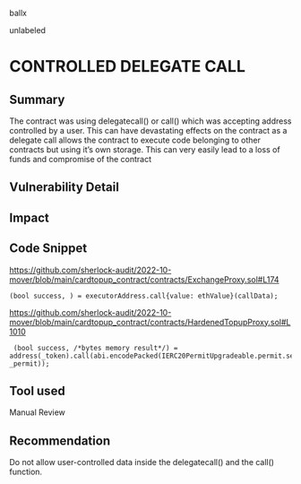 ballx

unlabeled

# CONTROLLED DELEGATE CALL

## Summary

The contract was using delegatecall() or call() which was accepting address controlled by a user. This can have devastating effects on the contract as a delegate call allows the contract to execute code belonging to other contracts but using it’s own storage. This can very easily lead to a loss of funds and compromise of the contract


## Vulnerability Detail

## Impact

## Code Snippet

https://github.com/sherlock-audit/2022-10-mover/blob/main/cardtopup_contract/contracts/ExchangeProxy.sol#L174

```
(bool success, ) = executorAddress.call{value: ethValue}(callData);
```
https://github.com/sherlock-audit/2022-10-mover/blob/main/cardtopup_contract/contracts/HardenedTopupProxy.sol#L1010

```
 (bool success, /*bytes memory result*/) = address(_token).call(abi.encodePacked(IERC20PermitUpgradeable.permit.selector, _permit));
```

## Tool used

Manual Review

## Recommendation

Do not allow user-controlled data inside the delegatecall() and the call() function.

